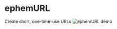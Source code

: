 # ephemURL
Create short, one-time-use URLs
![ephemURL demo](https://user-images.githubusercontent.com/40898740/131929513-39d6162a-6283-479a-9428-9f43f5a8a587.gif)



